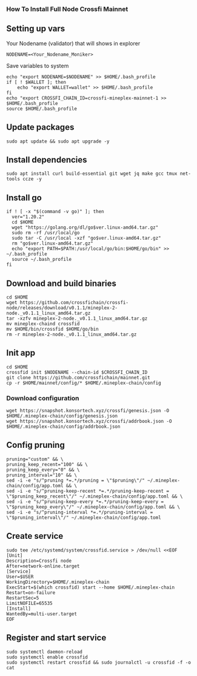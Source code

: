 ### How To Install Full Node Crossfi Mainnet

## Setting up vars
Your Nodename (validator) that will shows in explorer
```
NODENAME=<Your_Nodename_Moniker>
```

Save variables to system
```
echo "export NODENAME=$NODENAME" >> $HOME/.bash_profile
if [ ! $WALLET ]; then
	echo "export WALLET=wallet" >> $HOME/.bash_profile
fi
echo "export CROSSFI_CHAIN_ID=crossfi-mineplex-mainnet-1 >> $HOME/.bash_profile
source $HOME/.bash_profile
```

## Update packages
```
sudo apt update && sudo apt upgrade -y
```

## Install dependencies
```
sudo apt install curl build-essential git wget jq make gcc tmux net-tools ccze -y
```

## Install go
```
if ! [ -x "$(command -v go)" ]; then
  ver="1.20.2"
  cd $HOME
  wget "https://golang.org/dl/go$ver.linux-amd64.tar.gz"
  sudo rm -rf /usr/local/go
  sudo tar -C /usr/local -xzf "go$ver.linux-amd64.tar.gz"
  rm "go$ver.linux-amd64.tar.gz"
  echo "export PATH=$PATH:/usr/local/go/bin:$HOME/go/bin" >> ~/.bash_profile
  source ~/.bash_profile
fi
```

## Download and build binaries
```
cd $HOME
wget https://github.com/crossfichain/crossfi-node/releases/download/v0.1.1/mineplex-2-node._v0.1.1_linux_amd64.tar.gz
tar -xzfv mineplex-2-node._v0.1.1_linux_amd64.tar.gz
mv mineplex-chaind crossfid
mv $HOME/bin/crossfid $HOME/go/bin
rm -r mineplex-2-node._v0.1.1_linux_amd64.tar.gz
```

## Init app
```
cd $HOME
crossfid init $NODENAME --chain-id $CROSSFI_CHAIN_ID
git clone https://github.com/crossfichain/mainnet.git
cp -r $HOME/mainnet/config/* $HOME/.mineplex-chain/config
```

### Download configuration
```
wget https://snapshot.konsortech.xyz/crossfi/genesis.json -O $HOME/.mineplex-chain/config/genesis.json
wget https://snapshot.konsortech.xyz/crossfi/addrbook.json -O $HOME/.mineplex-chain/config/addrbook.json
```

## Config pruning
```
pruning="custom" && \
pruning_keep_recent="100" && \
pruning_keep_every="0" && \
pruning_interval="10" && \
sed -i -e "s/^pruning *=.*/pruning = \"$pruning\"/" ~/.mineplex-chain/config/app.toml && \
sed -i -e "s/^pruning-keep-recent *=.*/pruning-keep-recent = \"$pruning_keep_recent\"/" ~/.mineplex-chain/config/app.toml && \
sed -i -e "s/^pruning-keep-every *=.*/pruning-keep-every = \"$pruning_keep_every\"/" ~/.mineplex-chain/config/app.toml && \
sed -i -e "s/^pruning-interval *=.*/pruning-interval = \"$pruning_interval\"/" ~/.mineplex-chain/config/app.toml
```

## Create service
```
sudo tee /etc/systemd/system/crossfid.service > /dev/null <<EOF
[Unit]
Description=Crossfi node
After=network-online.target
[Service]
User=$USER
WorkingDirectory=$HOME/.mineplex-chain
ExecStart=$(which crossfid) start --home $HOME/.mineplex-chain
Restart=on-failure
RestartSec=5
LimitNOFILE=65535
[Install]
WantedBy=multi-user.target
EOF

```

## Register and start service
```
sudo systemctl daemon-reload
sudo systemctl enable crossfid
sudo systemctl restart crossfid && sudo journalctl -u crossfid -f -o cat
```
